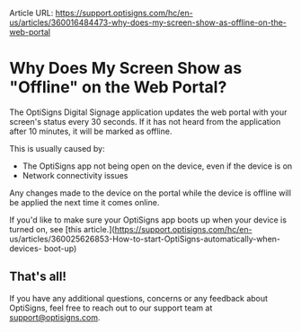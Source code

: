 Article URL: https://support.optisigns.com/hc/en-us/articles/360016484473-why-does-my-screen-show-as-offline-on-the-web-portal

# Why Does My Screen Show as "Offline" on the Web Portal?

The OptiSigns Digital Signage application updates the web portal with your
screen's status every 30 seconds. If it has not heard from the application
after 10 minutes, it will be marked as offline.

This is usually caused by:

  * The OptiSigns app not being open on the device, even if the device is on
  * Network connectivity issues

Any changes made to the device on the portal while the device is offline will
be applied the next time it comes online.

If you'd like to make sure your OptiSigns app boots up when your device is
turned on, see [this article.](https://support.optisigns.com/hc/en-
us/articles/360025626853-How-to-start-OptiSigns-automatically-when-devices-
boot-up)

## That's all!

If you have any additional questions, concerns or any feedback about
OptiSigns, feel free to reach out to our support team at
[support@optisigns.com](mailto:support@optisigns.com).

